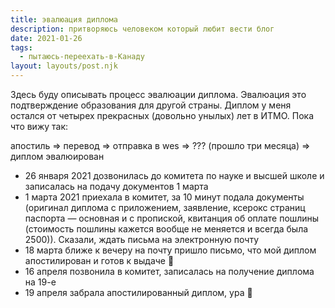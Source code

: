 ```yaml
---
title: эвалюация диплома
description: притворяюсь человеком который любит вести блог
date: 2021-01-26
tags:
  - пытаюсь-переехать-в-Канаду
layout: layouts/post.njk
---
```


Здесь буду описывать процесс эвалюации диплома. Эвалюация это подтверждение образования для другой страны. Диплом у меня остался от четырех прекрасных (довольно унылых) лет в ИТМО. Пока что вижу так:

апостиль => перевод => отправка в wes => ??? (прошло три месяца) => диплом эвалюирован

- 26 января 2021 дозвонилась до комитета по науке и высшей школе и записалась на подачу документов 1 марта 
- 1 марта 2021 приехала в комитет, за 10 минут подала документы (оригинал диплома с приложением, заявление, ксерокс страниц паспорта — основная и с пропиской, квитанция об оплате пошлины (стоимость пошлины кажется вообще не меняется и всегда была 2500)). Сказали, ждать письма на электронную почту
- 18 марта ближе к вечеру на почту пришло письмо, что мой диплом апостилирован и готов к выдаче 🎉
- 16 апреля позвонила в комитет, записалась на получение диплома на 19-е
- 19 апреля забрала апостилированный диплом, ура 🎉
